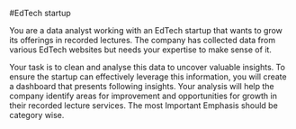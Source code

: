 #EdTech startup 

You are a data analyst working with an EdTech startup that wants to grow its offerings in
recorded lectures. The company has collected data from various EdTech websites but needs
your expertise to make sense of it.

Your task is to clean and analyse this data to uncover valuable insights. To ensure the startup
can effectively leverage this information, you will create a dashboard that presents following
insights. Your analysis will help the company identify areas for improvement and opportunities
for growth in their recorded lecture services.
The most Important Emphasis should be category wise.
